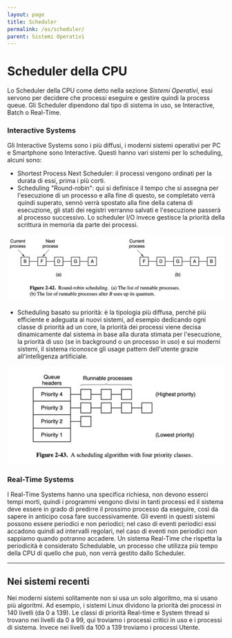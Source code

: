 ```yaml
---
layout: page
title: Scheduler
permalink: /os/scheduler/
parent: Sistemi Operativi
---
```


# Scheduler della CPU

Lo Scheduler della CPU come detto nella sezione _Sistemi Operativi_, essi servono per decidere che processi eseguire e gestire quindi la process queue.
Gli Scheduler dipendono dal tipo di sistema in uso, se Interactive, Batch o Real-Time.

### Interactive Systems
Gli Interactive Systems sono i più diffusi, i moderni sistemi operativi per PC e Smartphone sono Interactive. Questi hanno vari sistemi per lo scheduling, alcuni sono:
- Shortest Process Next Scheduler: il processi vengono ordinati per la durata di essi, prima i più corti.
- Scheduling "Round-robin": qui si definisce il tempo che si assegna per l'esecuzione di un processo e alla fine di questo, se completato verrà quindi superato, sennò verrà spostato alla fine della catena di esecuzione, gli stati dei registri verranno salvati e l'esecuzione passerà al processo successivo. Lo scheduler I/O invece gestisce la priorità della scrittura in memoria da parte dei processi.
  
![round](/assets/images/round_robin.png)

- Scheduling basato su priorità: è la tipologia più diffusa, perché più efficiente e adeguata ai nuovi sistemi, ad esempio dedicando ogni classe di priorità ad un core, la priorità dei processi viene decisa dinamicamente dal sistema in base alla durata stimata per l'esecuzione, la priorità di uso (se in background o un processo in uso) e sui moderni sistemi, il sistema riconosce gli usage pattern dell'utente grazie all'intelligenza artificiale.
  
![priority](/assets/images/priority.png)

### Real-Time Systems
I Real-Time Systems hanno una specifica richiesa, non devono esserci tempi morti, quindi i programmi vengono divisi in tanti processi ed il sistema deve essere in grado di predirre il prossimo processo da eseguire, così da sapere in anticipo cosa fare successivamente. Gli eventi in questi sistemi possono essere periodici e non periodici; nel caso di eventi periodici essi accadono quindi ad intervalli regolari, nel caso di eventi non periodici non sappiamo quando potranno accadere. Un sistema Real-Time che rispetta la periodicità è considerato Schedulable, un processo che utilizza più tempo della CPU di quello che può, non verrà gestito dallo Scheduler.

---

## Nei sistemi recenti
Nei moderni sistemi solitamente non si usa un solo algoritmo, ma si usano più algoritmi. Ad esempio, i sistemi Linux dividono la priorità dei processi in 140 livelli (da 0 a 139).
Le classi di priorità Real-time e System thread si trovano nei livelli da 0 a 99, qui troviamo i processi critici in uso e i processi di sistema. Invece nei livelli da 100 a 139 troviamo i processi Utente.